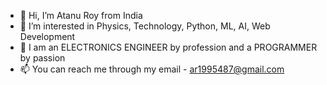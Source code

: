 - 👋 Hi, I’m Atanu Roy from India
- 👀 I’m interested in Physics, Technology, Python, ML, AI, Web Development
- 💞️ I am an ELECTRONICS ENGINEER by profession and a PROGRAMMER by passion
- 📫 You can reach me through my email - ar1995487@gmail.com

<!---
Mr-Atanu-Roy/Mr-Atanu-Roy is a ✨ special ✨ repository because its `README.md` (this file) appears on your GitHub profile.
You can click the Preview link to take a look at your changes.
--->
